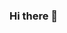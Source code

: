 ### Hi there 👋

<!--
**ASAOSASAYOMIDE/ASAOSASAYOMIDE** is a ✨ _special_ ✨ repository because its `README.md` (this file) appears on your GitHub profile.

Here are some ideas to get you started:

- 🔭 I’m currently working on ...SKISOR
- 🌱 I’m currently learning ...HTML CSS AND JAVASCRIPT
- 👯 I’m looking to collaborate on ...
- 🤔 I’m looking for help with ...
- 💬 Ask me about ... html css javascript
- 📫 How to reach me: ...07014495835 OR 09017968062
- 😄 Pronouns: ...
- ⚡ Fun fact: ...
-->
